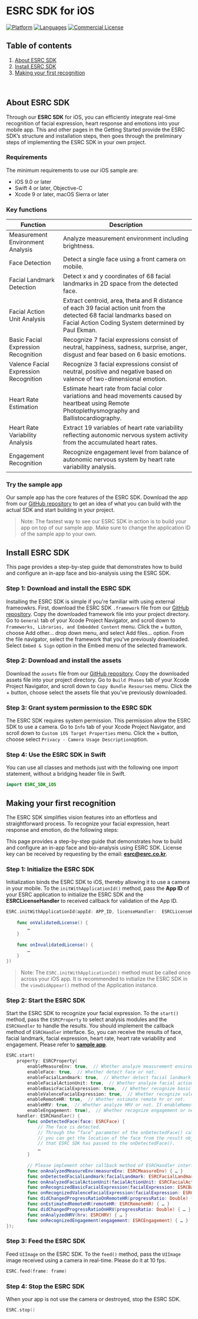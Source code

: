 # ESRC SDK for iOS

[![Platform](https://img.shields.io/badge/platform-iOS-orange.svg)](https://github.com/esrc-official/ESRC-SDK-iOS)
[![Languages](https://img.shields.io/badge/language-Objective--C%20%7C%20Swift-orange.svg)](https://github.com/esrc-official/ESRC-SDK-iOS)
[![Commercial License](https://img.shields.io/badge/License-Commercial-brightgreen.svg)](https://github.com/esrc-official/ESRC-SDK-iOS/blob/master/LICENSE.md)

## Table of contents

  1. [About ESRC SDK](#about-esrc-sdk)
  1. [Install ESRC SDK](#install-esrc-sdk)
  1. [Making your first recognition](#making-your-first-recognition)

<br />

## About ESRC SDK

Through our **ESRC SDK** for iOS, you can efficiently integrate real-time recognition of facial expression, heart response and emotions into your mobile app. This and other pages in the Getting Started provide the ESRC SDK’s structure and installation steps, then goes through the preliminary steps of implementing the ESRC SDK in your own project.

### Requirements

The minimum requirements to use our iOS sample are:

- iOS 9.0 or later <br />
- Swift 4 or later, Objective-C <br />
- Xcode 9 or later, macOS Sierra or later <br />

### Key functions

|Function|Description|
|---|---|
|Measurement Environment Analysis| Analyze measurement environment including brightness. |
|Face Detection| Detect a single face using a front camera on mobile. |
|Facial Landmark Detection| Detect x and y coordinates of 68 facial landmarks in 2D space from the detected face. |
|Facial Action Unit Analysis| Extract centroid, area, theta and R distance of each 39 facial action unit from the detected 68 facial landmarks based on Facial Action Coding System determined by Paul Ekman. |
|Basic Facial Expression Recognition| Recognize 7 facial expressions consist of neutral, happiness, sadness, surprise, anger, disgust and fear based on 6 basic emotions. |
|Valence Facial Expression Recognition| Recognize 3 facial expressions consist of neutral, positive and negative based on valence of two-dimensional emotion. |
|Heart Rate Estimation| Estimate heart rate from facial color variations and head movements caused by heartbeat using Remote Photoplethysmography and Ballistocardiography. |
|Heart Rate Variability Analysis| Extract 19 variables of heart rate variability reflecting autonomic nervous system activity from the accumulated heart rates. |
|Engagement Recognition| Recognize engagement level from balance of autonomic nervous system by heart rate variability analysis. |

### Try the sample app

Our sample app has the core features of the ESRC SDK. Download the app from our [GitHub repository](https://github.com/esrc-official/ESRC-iOS) to get an idea of what you can build with the actual SDK and start building in your project.

> Note: The fastest way to see our ESRC SDK in action is to build your app on top of our sample app. Make sure to change the application ID of the sample app to your own.


## Install ESRC SDK

This page provides a step-by-step guide that demonstrates how to build and configure an in-app face and bio-analysis using the ESRC SDK.

### Step 1: Download and install the ESRC SDK

Installing the ESRC SDK is simple if you're familiar with using external frameowkrs. First, download the ESRC SDK `.framework` file from our [GitHub repository](https://github.com/esrc-official/ESRC-SDK-iOS). Copy the downloaded framework file into your project directory. Go to `General` tab of your Xcode Project Navigator, and scroll down to `Frameworks, Libraries, and Embedded Content` menu. Click the + button, choose Add other... drop down menu, and select Add files... option. From the file navigator, select the framework that you've previously downloaded. Select `Embed & Sign` option in the Embed menu of the selected framework.

### Step 2: Download and install the assets

Download the `assets` file from our [GitHub repository](https://github.com/esrc-official/ESRC-SDK-iOS/tree/master/assets). Copy the downloaded assets file into your project directory. Go to `Build Phases` tab of your Xcode Project Navigator, and scroll down to `Copy Bundle Resourses` menu. Click the + button, choose select the assets file that you've previously downloaded. 

### Step 3: Grant system permission to the ESRC SDK

The ESRC SDK requires system permission. This permission allow the ESRC SDK to use a camera. Go to `Info` tab of your Xcode Project Navigator, and scroll down to `Custom iOS Target Properties` menu. Click the + button, choose select `Privacy - Camera Usage Description`option.  

### Step 4: Use the ESRC SDK in Swift

You can use all classes and methods just with the following one import statement, without a bridging header file in Swift.

```swift
import ESRC_SDK_iOS
```

## Making your first recognition

The ESRC SDK simplifies vision features into an effortless and straightforward process. To recognize your facial expression, heart response and emotion, do the following steps:

This page provides a step-by-step guide that demonstrates how to build and configure an in-app face and bio-analysis using ESRC SDK. License key can be received by requesting by the email: **esrc@esrc.co.kr**.

### Step 1: Initialize the ESRC SDK

Initialization binds the ESRC SDK to iOS, thereby allowing it to use a camera in your mobile. To the `initWithApplicationId()` method, pass the **App ID** of your ESRC application to initialize the ESRC SDK and the **ESRCLicenseHandler** to received callback for validation of the App ID.

```swift
ESRC.initWithApplicationId(appId: APP_ID, licenseHandler:  ESRCLicenseHandler() {
    
    func onValidatedLicense() {
        …
    }
    
    func onInvalidatedLicense() {
        …
    }
})
```

> Note: The `ESRC.initWithApplicationId()` method must be called once across your iOS app. It is recommended to initialize the ESRC SDK in the `viewDidAppear()` method of the Application instance.

### Step 2: Start the ESRC SDK

Start the ESRC SDK to recognize your facial expression. To the `start()` method, pass the `ESRCProperty` to select analysis modules and the `ESRCHandler` to handle the results. You should implement the callback method of `ESRCHandler` interface. So, you can receive the results of face, facial landmark, facial expression, heart rate, heart rate variability and engagement. Please refer to **[sample app](https://github.com/esrc-official/ESRC-iOS)**.

```swift
ESRC.start(
    property: ESRCProperty(
        enableMeasureEnv: true,  // Whether analyze measurement environment or not.
        enableFace: true,  // Whether detect face or not.
        enableFacialLandmark: true,  // Whether detect facial landmark or not. If enableFace is false, it is also automatically set to false.
        enableFacialActionUnit: true,  // Whether analyze facial action unit or not. If enableFace or enableFacialLandmark is false, it is also automatically set to false.
        enableBasicFacialExpression: true,  // Whether recognize basic facial expression or not. If enableFace is false, it is also automatically set to false.
        enableValenceFacialExpression: true,  // Whether recognize valence facial expression or not. If enableFace is false, it is also automatically set to false.
        enableRemoteHR: true,  // Whether estimate remote hr or not.
        enableHRV: true,  // Whether analyze HRV or not. If enableRemoteHR is false, it is also automatically
        enableEngagement: true),  // Whether recognize engagement or not. If enableRemoteHR and enableHRV are false, it is also automatically set to false.        
    handler: ESRCHandler() {
        func onDetectedFace(face: ESRCFace) {
            // The face is detected.
            // Through the “face” parameter of the onDetectedFace() callback method,
            // you can get the location of the face from the result object
            // that ESRC SDK has passed to the onDetectedFace().
            …
        }
    
        // Please implement other callback method of ESRCHandler interface.
        func onAnalyzedMeasureEnv(measureEnv: ESRCMeasureEnv) { … }
        func onDetectedFacialLandmark(facialLandmark: ESRCFacialLandmark) { … }
        func onAnalyzedFacialActionUnit(facialActionUnit: ESRCFacialActionUnit) { … }
        func onRecognizedBasicFacialExpression(facialExpression: ESRCBasicFacialExpression) { … }
        func onRecognizedValenceFacialExpression(facialExpression: ESRCValenceFacialExpression) { … }
        func didChangedProgressRatioOnRemoteHR(progressRatio: Double) { … }
        func onEstimatedRemoteHR(remoteHR: ESRCRemoteHR) { … }
        func didChangedProgressRatioOnHRV(progressRatio: Double) { … }
        func onAnalyzedHRV(hrv: ESRCHRV) { … }
        func onRecognizedEngagement(engagement: ESRCEngagement) { … }
});
```

### Step 3: Feed the ESRC SDK

Feed `UIImage` on the ESRC SDK. To the `feed()` method, pass the `UIImage` image received using a camera in real-time. Please do it at 10 fps.

```swift
ESRC.feed(frame: frame)
```

### Step 4: Stop the ESRC SDK

When your app is not use the camera or destroyed, stop the ESRC SDK.

```swift
ESRC.stop()
```
